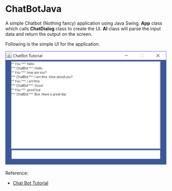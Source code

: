 # ChatBotJava

A simple Chatbot (Nothing fancy) application using Java Swing.
**App** class which calls **ChatDialog** class to create the UI.
**AI** class will parse the input data and return the output on the screen.

Following is the simple UI for the application.

![alt text](ChatBot.png "Chatbot Image")

Reference: 
* [Chat Bot Tutorial](https://www.youtube.com/watch?v=a8RUmnPL8aQ&t=119s)
